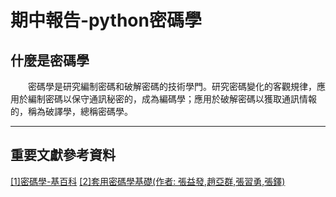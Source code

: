 # 期中報告-python密碼學

## 什麼是密碼學
&emsp;&emsp;密碼學是研究編制密碼和破解密碼的技術學門。研究密碼變化的客觀規律，應用於編制密碼以保守通訊秘密的，成為編碼學；應用於破解密碼以獲取通訊情報的，稱為破譯學，總稱密碼學。  
<hr>  
 
## 重要文獻參考資料  
<a href="https://zh.wikipedia.org/wiki/%E5%AF%86%E7%A0%81%E5%AD%A6">[1]密碼學-基百科</a> 
<a href="https://www.itsfun.com.tw/%E5%AF%86%E7%A2%BC%E5%AD%B8/wiki-9575575-3900455">[2]套用密碼學基礎(作者: 張益發,趙亞群,張習勇,張鐸)</a>
